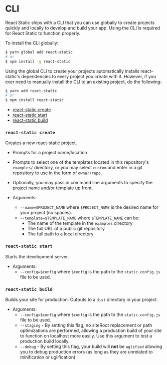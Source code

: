 # CLI

React Static ships with a CLI that you can use globally to create projects quickly and locally to develop and build your app. Using the CLI is required for React Static to function properly.

To install the CLI globally:

```bash
$ yarn global add react-static
# or
$ npm install -g react-static
```

Using the global CLI to create your projects automatically installs react-static's dependencies to every project you create with it. However, if you ever need to manually install the CLI to an existing project, do the following:

```bash
$ yarn add react-static
# or
$ npm install react-static
```

- [react-static create](#react-static-create)
- [react-static start](#react-static-start)
- [react-static build](#react-static-build)

### `react-static create`

Creates a new react-static project.

- Prompts for a project name/location
- Prompts to select one of the templates located in this repository's `examples/` directory, or you may select `custom` and enter in a git repository to use in the form of `owner/repo`.
- Optionally, you may pass in command line arguments to specify the project name and/or template up front.

- Arguments:
  - `--name=$PROJECT_NAME` where `$PROJECT_NAME` is the desired name for your project (no spaces).
  - `--template=$TEMPLATE_NAME` where `$TEMPLATE_NAME` can be:
    - The name of the template in the `examples` directory
    - The full URL of a public git repository
    - The full path to a local directory

### `react-static start`

Starts the development server.

- Arguments:
  - `--config=$config` where `$config` is the path to the `static.config.js` file to be used.

### `react-static build`

Builds your site for production. Outputs to a `dist` directory in your project.

- Arguments:
  - `--config=$config` where `$config` is the path to the `static.config.js` file to be used.
  - `--staging` - By setting this flag, no siteRoot replacement or path optimizations are performed, allowing a production build of your site to function on localhost more easily. Use this argument to test a production build locally.
  - `--debug` - By setting this flag, your build will **not** be `uglified` allowing you to debug production errors (as long as they are unrelated to minification or uglification)

